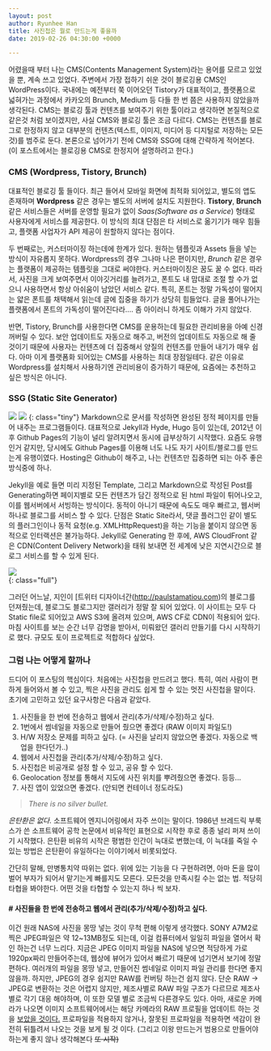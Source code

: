 ```yaml
---
layout: post
author: Ryunhee Han
title: 사진첩은 뭘로 만드는게 좋을까
date: 2019-02-26 04:30:00 +0000

---
```

어렸을때 부터 나는 CMS(Contents Management System)라는 용어를 모르고 있었을 뿐, 계속 쓰고 있었다. 주변에서 가장 접하기 쉬운 것이 블로깅용 CMS인 WordPress이다. 국내에는 예전부터 쭉 이어오던 Tistory가 대표적이고, 플랫폼으로 넓혀가는 과정에서 카카오의 Brunch, Medium 등 다들 한 번 쯤은 사용하지 않았을까 생각된다. CMS는 블로깅 툴과 컨텐츠를 보여주기 위한 툴이라고 생각하면 본질적으로 같은것 처럼 보이겠지만, 사실 CMS와 블로깅 툴은 조금 다르다. CMS는 컨텐츠를 블로그로 한정하지 않고 대부분의 컨텐츠(텍스트, 이미지, 미디어 등 디지털로 저장하는 모든 것)를 범주로 둔다. 본론으로 넘어가기 전에 CMS와 SSG에 대해 간략하게 적어본다. (이 포스트에서는 블로깅용 CMS로 한정지어 설명하려고 한다.)

### CMS (Wordpress, Tistory, Brunch)

대표적인 블로깅 툴 들이다. 최근 들어서 모바일 화면에 최적화 되어있고, 별도의 앱도 존재하며 **Wordpress** 같은 경우는 별도의 서버에 설치도 지원한다. **Tistory**, **Brunch**같은 서비스들은 서버를 운영할 필요가 없이 _Saas(Software as a Service_) 형태로 사용자에게 서비스를 제공한다. 이 방식의 최대 단점은 타 서비스로 옮기기가 매우 힘들고, 플랫폼 사업자가 API 제공이 원할하지 않다는 점이다.

두 번째로는, 커스터마이징 하는데에 한계가 있다. 원하는 템플릿과 Assets 들을 넣는 방식이 자유롭지 못하다. Wordpress의 경우 그나마 나은 편이지만, _Brunch_ 같은 경우는 플랫폼이 제공하는 템플릿을 그대로 써야한다. 커스터마이징은 꿈도 꿀 수 없다. 따라서, 사진을 크게 보여주면서 이야깃거리를 늘려가고, 폰트도 내 맘대로 조절 할 수가 없으니 사용하면서 항상 아쉬움이 남았던 서비스 같다. 특히, 폰트는 정말 가독성이 떨어지는 얇은 폰트를 채택해서 읽는데 글에 집중을 하기가 상당히 힘들었다. 글을 풀어나가는 플랫폼에서 폰트의 가독성이 떨어진다라.... 좀 아이러니 하게도 이해가 가지 않았다.

반면, Tistory, Brunch를 사용한다면 CMS를 운용하는데 필요한 관리비용을 아예 신경 꺼버릴 수 있다. 보안 업데이트도 자동으로 해주고, 버전의 업데이트도 자동으로 해 줄 것이기 때문에 사용자는 컨텐츠에 더 집중해서 양질의 컨텐츠를 만들어 내기가 매우 쉽다. 아마 이게 플랫폼화 되어있는 CMS를 사용하는 최대 장점일테다. 같은 이유로 Wordpress를 설치해서 사용하기엔 관리비용이 증가하기 때문에, 요즘에는 추천하고 싶은 방식은 아니다.

### SSG (Static Site Generator)

![](https://jekyllrb.com/img/logo-2x.png)
![](https://d33wubrfki0l68.cloudfront.net/30790d6888bd8af863fb2b5c33a7f337cdbda243/4e867/images/hugo-logo-wide.svg)
{: class="tiny"}
Markdown으로 문서를 작성하면 완성된 정적 페이지를 만들어 내주는 프로그램들이다. 대표적으로 Jekyll과 Hyde, Hugo 등이 있는데, 2012년 이후 Github Pages의 기능이 널리 알려지면서 동시에 급부상하기 시작했다. 요즘도 유행인거 같지만, 당시에도 Github Pages를 이용해 너도 나도 자기 사이트/블로그를 만드는게 유행이였다. Hosting은 Github이 해주고, 나는 컨텐츠만 집중하면 되는 아주 좋은 방식중에 하나.

Jekyll을 예로 들면 미리 지정된 Template, 그리고 Markdown으로 작성된 Post를 Generating하면 페이지별로 모든 컨텐츠가 담긴 정적으로 된 html 파일이 튀어나오고, 이를 웹서버에서 서빙하는 방식이다. 동적이 아니기 때문에 속도도 매우 빠르고, 웹서버 하나로 블로그를 서비스 할 수 있다. 단점은 Static Site라서, 댓글 플러그인 같이 별도의 플러그인이나 동적 요청(e.g. XMLHttpRequest)을 하는 기능을 붙이지 않으면 동적으로 인터랙션은 불가능하다. Jekyll로 Generating 한 후에, AWS CloudFront 같은 CDN(Content Delivery Network)을 태워 보내면 전 세계에 낮은 지연시간으로 블로그 서비스를 할 수 있게 된다.

![](https://farm8.staticflickr.com/7850/47198855342_2150f53a36_o.jpg)  
{: class="full"}

그러던 어느날, 지인이 \[트위터 디자이너간(http://paulstamatiou.com)의 블로그를 던져줬는데, 블로그도 블로그지만 갤러리가 정말 잘 되어 있었다. 이 사이트는 모두 다 Static file로 되어있고 AWS S3에 올려져 있으며, AWS CF로 CDN이 적용되어 있다. 마침 사이트를 보는 순간 너무 감명을 받아서, 미뤄왔던 갤러리 만들기를 다시 시작하기로 했다. 규모도 토이 프로젝트로 적합하다 싶었다.

### 그럼 나는 어떻게 할까나

드디어 이 포스팅의 핵심이다. 처음에는 사진첩을 만드려고 했다. 특히, 여러 사람이 편하게 들어와서 볼 수 있고, 찍은 사진을 관리도 쉽게 할 수 있는 멋진 사진첩을 말이다. 초기에 고민하고 있던 요구사항은 다음과 같았다.

1. 사진들을 한 번에 전송하고 웹에서 관리(추가/삭제/수정)하고 싶다.
2. 1번에서 썸네일을 자동으로 만들어 줬으면 좋겠다 (RAW 이미지 파일도!)
3. H/W 저장소 문제를 피하고 싶다. (= 사진을 날리지 않았으면 좋겠다. 자동으로 백업을 한다던가..)
4. 웹에서 사진첩을 관리(추가/삭제/수정)하고 싶다.
5. 사진첩은 비공개로 설정 할 수 있고, 공유 할 수 있다.
6. Geolocation 정보를 통해서 지도에 사진 위치를 뿌려줬으면 좋겠다. 등등...
7. 사진 앱이 있었으면 좋겠다. (안되면 컨테이너 정도라도)

> _There is no silver bullet._

_은탄환은 없다._ 소프트웨어 엔지니어링에서 자주 쓰이는 말이다. 1986년 브레드릭 부룩스가 쓴 소프트웨어 공학 논문에서 비유적인 표현으로 시작한 후로 종종 널리 퍼져 쓰이기 시작했다. 은탄환 비유의 시작은 평범한 인간이 늑대로 변했는데, 이 늑대를 죽일 수 있는 방법은 은탄환이 유일하다는 이야기에서 비롯되었다.

간단히 말해, 만병통치약 따위는 없다. 위에 있는 기능을 다 구현하려면, 아마 돈을 많이 벌어 부자가 되어서 맡기는게 빠를지도 모른다. 모든것을 만족시킬 수는 없는 법. 적당히 타협을 봐야한다. 어떤 것을 타협할 수 있는지 하나 씩 보자.

#### # 사진들을 한 번에 전송하고 웹에서 관리(추가/삭제/수정)하고 싶다.

이건 원래 NAS에 사진을 몽땅 넣는 것이 무척 편해 이렇게 생각했다. SONY A7M2로 찍은 JPEG파일은 약 12\~13MB정도 되는데, 이걸 컴퓨터에서 일일히 파일을 열어서 확인 하는건 너무 느리다. 지금은 JPEG 이미지 파일을 NAS에 넣으면 적당하게 가로 1920px짜리 만들어주는데, 웹상에 뷰어가 있어서 빠르기 때문에 넘기면서 보기에 정말 편하다. 여러개의 파일을 몽땅 넣고, 만들어진 썸네일로 이미지 파일 관리를 한다면 좋지 않을까. 하지만, JPEG의 경우 쉽지만 RAW를 컨버팅 하는건 쉽지 않다. 단순 RAW -> JPEG로 변환하는 것은 어렵지 않지만, 제조사별로 RAW 파일 구조가 다르므로 제조사별로 각기 대응 해야하며, 이 또한 모델 별로 조금씩 다른경우도 있다. 아마, 새로운 카메라가 나오면 이미지 소프트웨어에서는 해당 카메라의 RAW 프로필을 업데이트 하는 것을 [보았을 것이다.](https://camerajabber.com/adobe-updates-camera-raw-lightroom-classic/) 프로파일을 적용하지 않거나, 잘못된 프로파일을 적용하면 색감이 완전히 뒤틀려서 나오는 것을 보게 될 것 이다. (그리고 이왕 만드는거 범용으로 만들어야 하는게 좋지 않나 생각해본다 ~~또 시작)~~